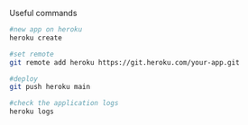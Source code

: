 Useful commands
```bash
#new app on heroku
heroku create

#set remote
git remote add heroku https://git.heroku.com/your-app.git

#deploy
git push heroku main

#check the application logs
heroku logs
```



